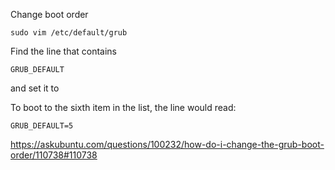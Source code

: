 Change boot order

`sudo vim /etc/default/grub`

Find the line that contains

`GRUB_DEFAULT`

and set it to

To boot to the sixth item in the list, the line would read:

`GRUB_DEFAULT=5`

https://askubuntu.com/questions/100232/how-do-i-change-the-grub-boot-order/110738#110738
